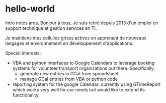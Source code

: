# hello-world
Intro notes area.
Bonjour à tous,
Je suis retiré depuis 2013 d'un emploi en support technique et gestion services en TI. 

Je maintiens mes cellulles grises actives en apprenant de nouveaux langages et environnement en développement d'applications. 

Special interests: 
- VBA and python interfaces to Google Calendars to leverage booking systems for volunteer transport organisations out there. Specifically: 
  - generate new entries in GCal from spreadsheet
  - manage GCal entries from VBA or python code
- reporting system for the google Calendar: currently using GTimeReport which works very well for our needs but would like to extend its functionality.

